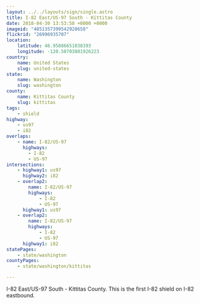 ```yaml
---
layout: ../../layouts/sign/single.astro
title: I-82 East/US-97 South - Kittitas County
date: 2018-04-30 13:53:58 +0000 +0000
imageid: "4851357399542928658"
flickrid: "26996935707"
location:
    latitude: 46.95886651038393
    longitude: -120.50703801926223
country:
    name: United States
    slug: united-states
state:
    name: Washington
    slug: washington
county:
    name: Kittitas County
    slug: kittitas
tags:
    - shield
highway:
    - us97
    - i82
overlaps:
    - name: I-82/US-97
      highways:
        - I-82
        - US-97
intersections:
    - highway1: us97
      highway2: i82
    - overlap2:
        name: I-82/US-97
        highways:
            - I-82
            - US-97
      highway1: us97
    - overlap2:
        name: I-82/US-97
        highways:
            - I-82
            - US-97
      highway1: i82
statePages:
    - state/washington
countyPages:
    - state/washington/kittitas

---
```

I-82 East/US-97 South - Kittitas County.  This is the first I-82 shield on I-82 eastbound.